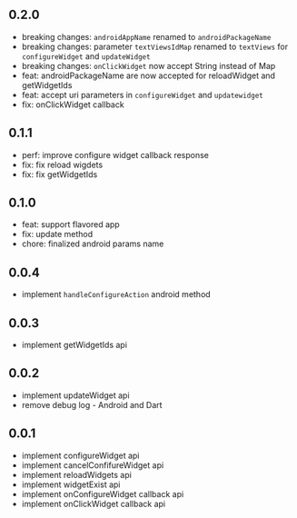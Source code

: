 ## 0.2.0

* breaking changes: `androidAppName` renamed to `androidPackageName`
* breaking changes: parameter `textViewsIdMap` renamed to `textViews` for `configureWidget` and `updateWidget`
* breaking changes: `onClickWidget` now accept String instead of Map
* feat: androidPackageName are now accepted for reloadWidget and getWidgetIds
* feat: accept uri parameters in `configureWidget` and `updatewidget`
* fix: onClickWidget callback

## 0.1.1

* perf: improve configure widget callback response
* fix: fix reload wigdets
* fix: fix getWidgetIds

## 0.1.0

* feat: support flavored app
* fix: update method
* chore: finalized android params name
## 0.0.4

* implement `handleConfigureAction` android method

## 0.0.3

* implement getWidgetIds api

## 0.0.2

* implement updateWidget api
* remove debug log - Android and Dart

## 0.0.1

* implement configureWidget api
* implement cancelConfifureWidget api
* implement reloadWidgets api
* implement widgetExist api
* implement onConfigureWidget callback api
* implement onClickWidget callback api
